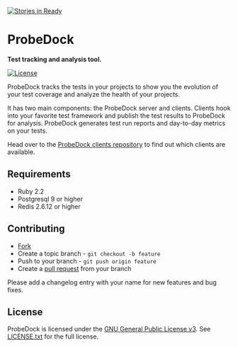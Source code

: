 [![Stories in Ready](https://badge.waffle.io/probedock/probedock.png?label=ready&title=Ready)](https://waffle.io/probedock/probedock)
# ProbeDock

**Test tracking and analysis tool.**

[![License](https://img.shields.io/github/license/probedock/probedock.svg)](LICENSE.txt)

ProbeDock tracks the tests in your projects to show you the evolution of your test coverage and analyze the health of your projects.

It has two main components: the ProbeDock server and clients.
Clients hook into your favorite test framework and publish the test results to ProbeDock for analysis.
ProbeDock generates test run reports and day-to-day metrics on your tests.

Head over to the [ProbeDock clients repository](https://github.com/probedock/probedock-clients) to find out which clients are available.

## Requirements

* Ruby 2.2
* Postgresql 9 or higher
* Redis 2.6.12 or higher

## Contributing

* [Fork](https://help.github.com/articles/fork-a-repo)
* Create a topic branch - `git checkout -b feature`
* Push to your branch - `git push origin feature`
* Create a [pull request](http://help.github.com/pull-requests/) from your branch

Please add a changelog entry with your name for new features and bug fixes.

## License

ProbeDock is licensed under the [GNU General Public License v3](http://www.gnu.org/licenses/gpl.html).
See [LICENSE.txt](LICENSE.txt) for the full license.
